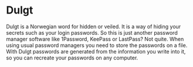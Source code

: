 # Dulgt

Dulgt is a Norwegian word for hidden or veiled. It is a way of hiding your secrets such as your login passwords. So this is just another password manager software like 1Password, KeePass or LastPass? Not quite. When using usual password managers you need to store the passwords on a file. With Dulgt passwords are generated from the information you write into it, so you can recreate your passwords on any computer.